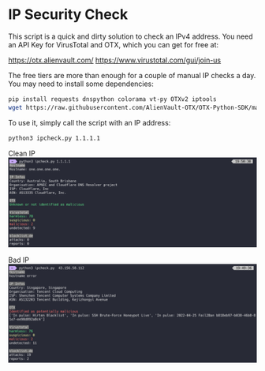 # IP Security Check
This script is a quick and dirty solution to check an IPv4 address.
You need an API Key for VirusTotal and OTX, which you can get for free at:

https://otx.alienvault.com/
https://www.virustotal.com/gui/join-us

The free tiers are more than enough for a couple of manual IP checks a day.
You may need to install some dependencies: 

```bash
pip install requests dnspython colorama vt-py OTXv2 iptools
wget https://raw.githubusercontent.com/AlienVault-OTX/OTX-Python-SDK/master/examples/is_malicious/get_malicious.py # to the same directory as this script
```

To use it, simply call the script with an IP address:
```bash
python3 ipcheck.py 1.1.1.1
```
Clean IP
![Clean IP](screen1.png)

Bad IP
![Bad IP](screen2.png)
